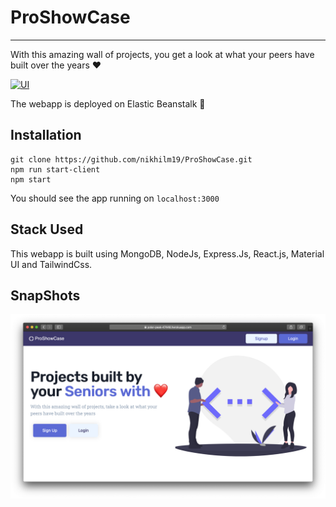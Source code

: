 # ProShowCase

---

With this amazing wall of projects, you get a look at what your peers have built over the years ❤️

[![UI](https://img.shields.io/website?down_color=red&down_message=Down&label=Website&style=for-the-badge&up_color=green&up_message=Check+Here&url=http%3A%2F%2Fhttp://proshowcase-env.eba-dedrbz2n.us-east-1.elasticbeanstalk.com//%2F)](http://proshowcase-env.eba-dedrbz2n.us-east-1.elasticbeanstalk.com/)

The webapp is deployed on Elastic Beanstalk 🚀

## Installation

    git clone https://github.com/nikhilm19/ProShowCase.git
    npm run start-client
    npm start

You should see the app running on `localhost:3000`

## Stack Used

This webapp is built using MongoDB, NodeJs, Express.Js, React.js, Material UI and TailwindCss.

## SnapShots

![Home](demos/landing.png?raw=true "Landing")

